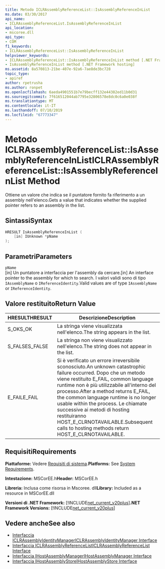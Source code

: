 ```yaml
---
title: Metodo ICLRAssemblyReferenceList::IsAssemblyReferenceInList
ms.date: 03/30/2017
api_name:
- ICLRAssemblyReferenceList.IsAssemblyReferenceInList
api_location:
- mscoree.dll
api_type:
- COM
f1_keywords:
- ICLRAssemblyReferenceList::IsAssemblyReferenceInList
helpviewer_keywords:
- ICLRAssemblyReferenceList::IsAssemblyReferenceInList method [.NET Framework hosting]
- IsAssemblyReferenceInList method [.NET Framework hosting]
ms.assetid: 8a570813-21be-407e-92a6-7ae8de3bc728
topic_type:
- apiref
author: rpetrusha
ms.author: ronpet
ms.openlocfilehash: 6aeda4901551b7e79becff132e44382ed11b0d31
ms.sourcegitcommit: 7f616512044ab7795e32806578e8dc0c6a0e038f
ms.translationtype: MT
ms.contentlocale: it-IT
ms.lasthandoff: 07/10/2019
ms.locfileid: "67773347"
---
```

# <a name="iclrassemblyreferencelistisassemblyreferenceinlist-method"></a><span data-ttu-id="bdea4-102">Metodo ICLRAssemblyReferenceList::IsAssemblyReferenceInList</span><span class="sxs-lookup"><span data-stu-id="bdea4-102">ICLRAssemblyReferenceList::IsAssemblyReferenceInList Method</span></span>
<span data-ttu-id="bdea4-103">Ottiene un valore che indica se il puntatore fornito fa riferimento a un assembly nell'elenco.</span><span class="sxs-lookup"><span data-stu-id="bdea4-103">Gets a value that indicates whether the supplied pointer refers to an assembly in the list.</span></span>  
  
## <a name="syntax"></a><span data-ttu-id="bdea4-104">Sintassi</span><span class="sxs-lookup"><span data-stu-id="bdea4-104">Syntax</span></span>  
  
```cpp  
HRESULT IsAssemblyReferenceInList (  
    [in] IUnknown *pName  
);  
```  
  
## <a name="parameters"></a><span data-ttu-id="bdea4-105">Parametri</span><span class="sxs-lookup"><span data-stu-id="bdea4-105">Parameters</span></span>  
 `pName`  
 <span data-ttu-id="bdea4-106">[in] Un puntatore a interfaccia per l'assembly da cercare.</span><span class="sxs-lookup"><span data-stu-id="bdea4-106">[in] An interface pointer to the assembly for which to search.</span></span> <span data-ttu-id="bdea4-107">I valori validi sono di tipo `IAssemblyName` o `IReferenceIdentity`.</span><span class="sxs-lookup"><span data-stu-id="bdea4-107">Valid values are of type `IAssemblyName` or `IReferenceIdentity`.</span></span>  
  
## <a name="return-value"></a><span data-ttu-id="bdea4-108">Valore restituito</span><span class="sxs-lookup"><span data-stu-id="bdea4-108">Return Value</span></span>  
  
|<span data-ttu-id="bdea4-109">HRESULT</span><span class="sxs-lookup"><span data-stu-id="bdea4-109">HRESULT</span></span>|<span data-ttu-id="bdea4-110">Descrizione</span><span class="sxs-lookup"><span data-stu-id="bdea4-110">Description</span></span>|  
|-------------|-----------------|  
|<span data-ttu-id="bdea4-111">S_OK</span><span class="sxs-lookup"><span data-stu-id="bdea4-111">S_OK</span></span>|<span data-ttu-id="bdea4-112">La stringa viene visualizzata nell'elenco.</span><span class="sxs-lookup"><span data-stu-id="bdea4-112">The string appears in the list.</span></span>|  
|<span data-ttu-id="bdea4-113">S_FALSE</span><span class="sxs-lookup"><span data-stu-id="bdea4-113">S_FALSE</span></span>|<span data-ttu-id="bdea4-114">La stringa non viene visualizzato nell'elenco.</span><span class="sxs-lookup"><span data-stu-id="bdea4-114">The string does not appear in the list.</span></span>|  
|<span data-ttu-id="bdea4-115">E_FAIL</span><span class="sxs-lookup"><span data-stu-id="bdea4-115">E_FAIL</span></span>|<span data-ttu-id="bdea4-116">Si è verificato un errore irreversibile sconosciuto.</span><span class="sxs-lookup"><span data-stu-id="bdea4-116">An unknown catastrophic failure occurred.</span></span> <span data-ttu-id="bdea4-117">Dopo che un metodo viene restituito E_FAIL, common language runtime non è più utilizzabile all'interno del processo.</span><span class="sxs-lookup"><span data-stu-id="bdea4-117">After a method returns E_FAIL, the common language runtime is no longer usable within the process.</span></span> <span data-ttu-id="bdea4-118">Le chiamate successive ai metodi di hosting restituiranno HOST_E_CLRNOTAVAILABLE.</span><span class="sxs-lookup"><span data-stu-id="bdea4-118">Subsequent calls to hosting methods return HOST_E_CLRNOTAVAILABLE.</span></span>|  
  
## <a name="requirements"></a><span data-ttu-id="bdea4-119">Requisiti</span><span class="sxs-lookup"><span data-stu-id="bdea4-119">Requirements</span></span>  
 <span data-ttu-id="bdea4-120">**Piattaforme:** Vedere [Requisiti di sistema](../../../../docs/framework/get-started/system-requirements.md).</span><span class="sxs-lookup"><span data-stu-id="bdea4-120">**Platforms:** See [System Requirements](../../../../docs/framework/get-started/system-requirements.md).</span></span>  
  
 <span data-ttu-id="bdea4-121">**Intestazione:** MSCorEE.h</span><span class="sxs-lookup"><span data-stu-id="bdea4-121">**Header:** MSCorEE.h</span></span>  
  
 <span data-ttu-id="bdea4-122">**Libreria:** Inclusa come risorsa in Mscoree. dll</span><span class="sxs-lookup"><span data-stu-id="bdea4-122">**Library:** Included as a resource in MSCorEE.dll</span></span>  
  
 <span data-ttu-id="bdea4-123">**Versioni di .NET Framework:** [!INCLUDE[net_current_v20plus](../../../../includes/net-current-v20plus-md.md)]</span><span class="sxs-lookup"><span data-stu-id="bdea4-123">**.NET Framework Versions:** [!INCLUDE[net_current_v20plus](../../../../includes/net-current-v20plus-md.md)]</span></span>  
  
## <a name="see-also"></a><span data-ttu-id="bdea4-124">Vedere anche</span><span class="sxs-lookup"><span data-stu-id="bdea4-124">See also</span></span>

- [<span data-ttu-id="bdea4-125">Interfaccia ICLRAssemblyIdentityManager</span><span class="sxs-lookup"><span data-stu-id="bdea4-125">ICLRAssemblyIdentityManager Interface</span></span>](../../../../docs/framework/unmanaged-api/hosting/iclrassemblyidentitymanager-interface.md)
- [<span data-ttu-id="bdea4-126">Interfaccia ICLRAssemblyReferenceList</span><span class="sxs-lookup"><span data-stu-id="bdea4-126">ICLRAssemblyReferenceList Interface</span></span>](../../../../docs/framework/unmanaged-api/hosting/iclrassemblyreferencelist-interface.md)
- [<span data-ttu-id="bdea4-127">Interfaccia IHostAssemblyManager</span><span class="sxs-lookup"><span data-stu-id="bdea4-127">IHostAssemblyManager Interface</span></span>](../../../../docs/framework/unmanaged-api/hosting/ihostassemblymanager-interface.md)
- [<span data-ttu-id="bdea4-128">Interfaccia IHostAssemblyStore</span><span class="sxs-lookup"><span data-stu-id="bdea4-128">IHostAssemblyStore Interface</span></span>](../../../../docs/framework/unmanaged-api/hosting/ihostassemblystore-interface.md)
